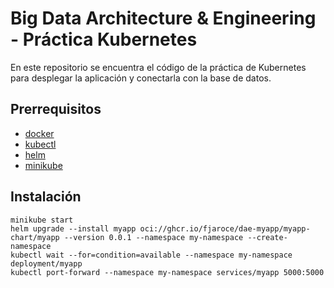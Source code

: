 # Big Data Architecture & Engineering - Práctica Kubernetes

En este repositorio se encuentra el código de la práctica de Kubernetes para desplegar la aplicación y conectarla con la base de datos.

## Prerrequisitos
* [docker](https://docs.docker.com/engine/install/)
* [kubectl](https://kubernetes.io/docs/tasks/tools/)
* [helm](https://helm.sh/docs/intro/install/)
* [minikube](https://minikube.sigs.k8s.io/docs/start/)

## Instalación
    minikube start
    helm upgrade --install myapp oci://ghcr.io/fjaroce/dae-myapp/myapp-chart/myapp --version 0.0.1 --namespace my-namespace --create-namespace
    kubectl wait --for=condition=available --namespace my-namespace deployment/myapp
    kubectl port-forward --namespace my-namespace services/myapp 5000:5000
